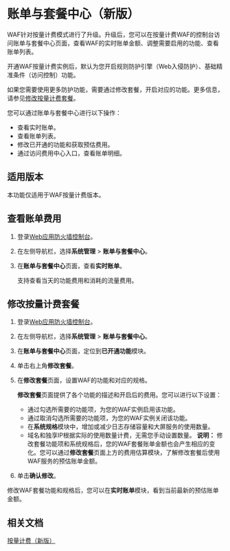 # 账单与套餐中心（新版）

WAF针对按量计费模式进行了升级。升级后，您可以在按量计费WAF的控制台访问账单与套餐中心页面，查看WAF的实时账单金额、调整需要启用的功能、查看账单列表。

开通WAF按量计费实例后，默认为您开启规则防护引擎（Web入侵防护）、基础精准条件（访问控制）功能。

如果您需要使用更多防护功能，需要通过修改套餐，开启对应的功能。更多信息，请参见[修改按量计费套餐](#step_69h_cfm_ab8)。

您可以通过账单与套餐中心进行以下操作：

-   查看实时账单。
-   查看账单列表。
-   修改已开通的功能和获取预估费用。
-   通过访问费用中心入口，查看账单明细。

## 适用版本

本功能仅适用于WAF按量计费版本。

## 查看账单费用

1.  登录[Web应用防火墙控制台](https://yundun.console.aliyun.com/?p=waf)。

2.  在左侧导航栏，选择**系统管理** \> **账单与套餐中心**。

3.  在**账单与套餐中心**页面，查看**实时账单**。

    支持查看当天的功能费用和消耗的流量费用。


## 修改按量计费套餐

1.  登录[Web应用防火墙控制台](https://yundun.console.aliyun.com/?p=waf)。

2.  在左侧导航栏，选择**系统管理** \> **账单与套餐中心**。

3.  在**账单与套餐中心**页面，定位到**已开通功能**模块。

4.  单击右上角**修改套餐**。

5.  在**修改套餐**页面，设置WAF的功能和对应的规格。

    **修改套餐**页面提供了各个功能的描述和开启后的费用。您可以进行以下设置：

    -   通过勾选所需要的功能项，为您的WAF实例启用该功能。
    -   通过取消勾选所需要的功能项，为您的WAF实例关闭该功能。
    -   在**系统规格**模块中，增加或减少日志存储容量和大屏服务的使用数量。
    -   域名和独享IP根据实际的使用数量计费，无需您手动设置数量。
    **说明：** 修改套餐功能项和系统规格后，您的WAF套餐账单金额也会产生相应的变化。您可以通过**修改套餐**页面上方的费用估算模块，了解修改套餐后使用WAF服务的预估账单金额。

6.  单击**确认修改**。


修改WAF套餐功能和规格后，您可以在**实时账单**模块，看到当前最新的预估账单金额。

## 相关文档

[按量计费（新版）](/cn.zh-CN/计费与开通服务/按量计费（新版）.md)

